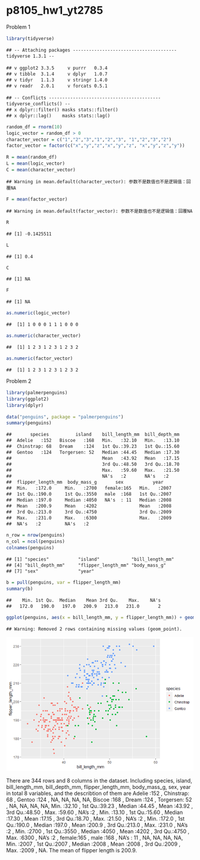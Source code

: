 p8105\_hw1\_yt2785
================

Problem 1

``` r
library(tidyverse)
```

    ## -- Attaching packages --------------------------------------- tidyverse 1.3.1 --

    ## v ggplot2 3.3.5     v purrr   0.3.4
    ## v tibble  3.1.4     v dplyr   1.0.7
    ## v tidyr   1.1.3     v stringr 1.4.0
    ## v readr   2.0.1     v forcats 0.5.1

    ## -- Conflicts ------------------------------------------ tidyverse_conflicts() --
    ## x dplyr::filter() masks stats::filter()
    ## x dplyr::lag()    masks stats::lag()

``` r
random_df = rnorm(10)
logic_vector = random_df > 0
character_vector = c("1","2","3","1","2","3", "1","2","3","2")
factor_vector = factor(c("x","y","z","x","y","z", "x","y","z","y"))
```

``` r
R = mean(random_df)
L = mean(logic_vector)
C = mean(character_vector)
```

    ## Warning in mean.default(character_vector): 参数不是数值也不是逻辑值：回覆NA

``` r
F = mean(factor_vector)
```

    ## Warning in mean.default(factor_vector): 参数不是数值也不是逻辑值：回覆NA

``` r
R
```

    ## [1] -0.1425511

``` r
L
```

    ## [1] 0.4

``` r
C
```

    ## [1] NA

``` r
F
```

    ## [1] NA

``` r
as.numeric(logic_vector)
```

    ##  [1] 1 0 0 0 1 1 1 0 0 0

``` r
as.numeric(character_vector)
```

    ##  [1] 1 2 3 1 2 3 1 2 3 2

``` r
as.numeric(factor_vector)
```

    ##  [1] 1 2 3 1 2 3 1 2 3 2

Problem 2

``` r
library(palmerpenguins)
library(ggplot2)
library(dplyr)
```

``` r
data("penguins", package = "palmerpenguins")
summary(penguins)
```

    ##       species          island    bill_length_mm  bill_depth_mm  
    ##  Adelie   :152   Biscoe   :168   Min.   :32.10   Min.   :13.10  
    ##  Chinstrap: 68   Dream    :124   1st Qu.:39.23   1st Qu.:15.60  
    ##  Gentoo   :124   Torgersen: 52   Median :44.45   Median :17.30  
    ##                                  Mean   :43.92   Mean   :17.15  
    ##                                  3rd Qu.:48.50   3rd Qu.:18.70  
    ##                                  Max.   :59.60   Max.   :21.50  
    ##                                  NA's   :2       NA's   :2      
    ##  flipper_length_mm  body_mass_g       sex           year     
    ##  Min.   :172.0     Min.   :2700   female:165   Min.   :2007  
    ##  1st Qu.:190.0     1st Qu.:3550   male  :168   1st Qu.:2007  
    ##  Median :197.0     Median :4050   NA's  : 11   Median :2008  
    ##  Mean   :200.9     Mean   :4202                Mean   :2008  
    ##  3rd Qu.:213.0     3rd Qu.:4750                3rd Qu.:2009  
    ##  Max.   :231.0     Max.   :6300                Max.   :2009  
    ##  NA's   :2         NA's   :2

``` r
n_row = nrow(penguins)
n_col = ncol(penguins)
colnames(penguins)
```

    ## [1] "species"           "island"            "bill_length_mm"   
    ## [4] "bill_depth_mm"     "flipper_length_mm" "body_mass_g"      
    ## [7] "sex"               "year"

``` r
b = pull(penguins, var = flipper_length_mm)
summary(b)
```

    ##    Min. 1st Qu.  Median    Mean 3rd Qu.    Max.    NA's 
    ##   172.0   190.0   197.0   200.9   213.0   231.0       2

``` r
ggplot(penguins, aes(x = bill_length_mm, y = flipper_length_mm)) + geom_point(aes(color = species))
```

    ## Warning: Removed 2 rows containing missing values (geom_point).

![](p8105_hw1_yt2785_files/figure-gfm/unnamed-chunk-6-1.png)<!-- -->

There are 344 rows and 8 columns in the dataset. Including species,
island, bill\_length\_mm, bill\_depth\_mm, flipper\_length\_mm,
body\_mass\_g, sex, year in total 8 variables, and the describtion of
them are Adelie :152 , Chinstrap: 68 , Gentoo :124 , NA, NA, NA, NA,
Biscoe :168 , Dream :124 , Torgersen: 52 , NA, NA, NA, NA, Min. :32.10 ,
1st Qu.:39.23 , Median :44.45 , Mean :43.92 , 3rd Qu.:48.50 , Max.
:59.60 , NA’s :2 , Min. :13.10 , 1st Qu.:15.60 , Median :17.30 , Mean
:17.15 , 3rd Qu.:18.70 , Max. :21.50 , NA’s :2 , Min. :172.0 , 1st
Qu.:190.0 , Median :197.0 , Mean :200.9 , 3rd Qu.:213.0 , Max. :231.0 ,
NA’s :2 , Min. :2700 , 1st Qu.:3550 , Median :4050 , Mean :4202 , 3rd
Qu.:4750 , Max. :6300 , NA’s :2 , female:165 , male :168 , NA’s : 11 ,
NA, NA, NA, NA, Min. :2007 , 1st Qu.:2007 , Median :2008 , Mean :2008 ,
3rd Qu.:2009 , Max. :2009 , NA. The mean of flipper length is 200.9.
